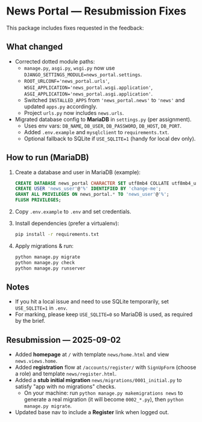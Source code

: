 # News Portal — Resubmission Fixes

This package includes fixes requested in the feedback:

## What changed
- Corrected dotted module paths:
  - `manage.py`, `asgi.py`, `wsgi.py` now use `DJANGO_SETTINGS_MODULE=news_portal.settings`.
  - `ROOT_URLCONF='news_portal.urls'`, `WSGI_APPLICATION='news_portal.wsgi.application'`, `ASGI_APPLICATION='news_portal.asgi.application'`.
  - Switched `INSTALLED_APPS` from `'news_portal.news'` to `'news'` and updated `apps.py` accordingly.
  - Project `urls.py` now includes `news.urls`.
- Migrated database config to **MariaDB** in `settings.py` (per assignment).
  - Uses env vars: `DB_NAME`, `DB_USER`, `DB_PASSWORD`, `DB_HOST`, `DB_PORT`.
  - Added `.env.example` and `mysqlclient` to `requirements.txt`.
  - Optional fallback to SQLite if `USE_SQLITE=1` (handy for local dev only).

## How to run (MariaDB)
1) Create a database and user in MariaDB (example):
   ```sql
   CREATE DATABASE news_portal CHARACTER SET utf8mb4 COLLATE utf8mb4_unicode_ci;
   CREATE USER 'news_user'@'%' IDENTIFIED BY 'change-me';
   GRANT ALL PRIVILEGES ON news_portal.* TO 'news_user'@'%';
   FLUSH PRIVILEGES;
   ```

2) Copy `.env.example` to `.env` and set credentials.

3) Install dependencies (prefer a virtualenv):
   ```bash
   pip install -r requirements.txt
   ```

4) Apply migrations & run:
   ```bash
   python manage.py migrate
   python manage.py check
   python manage.py runserver
   ```

## Notes
- If you hit a local issue and need to use SQLite temporarily, set `USE_SQLITE=1` in `.env`.
- For marking, please keep `USE_SQLITE=0` so MariaDB is used, as required by the brief.

## Resubmission — 2025-09-02

- Added **homepage** at `/` with template `news/home.html` and view `news.views.home`.
- Added **registration** flow at `/accounts/register/` with `SignUpForm` (choose a role) and template `news/register.html`.
- Added a **stub initial migration** `news/migrations/0001_initial.py` to satisfy "app with no migrations" checks.
  - On your machine: run `python manage.py makemigrations news` to generate a real migration (it will become `0002_*.py`), then `python manage.py migrate`.
- Updated base nav to include a **Register** link when logged out.
